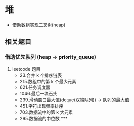 # 堆

- 借助数组实现二叉树(heap)

## 相关题目

### 借助优先队列 (heap -> priority_queue)

1. leetcode 题目
    - 23.合并 k 个排序链表
    - 215.数组中的第 k 个最大元素
    - 621.任务调度器
    - 1046.最后一块石头
    - 239.滑动窗口最大值(deque(双端队列)) -> 队列的最大值
    - 451.字符出现频率排序
    - 703.数据流中的第 k 大元素
    - 295.数据流的中位数 ***
